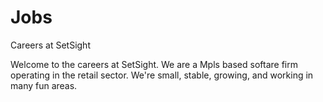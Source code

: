 Jobs
====

Careers at SetSight

Welcome to the careers at SetSight. We are a Mpls based softare firm operating in the retail sector. We're small, stable, growing, and working in many fun areas. 
